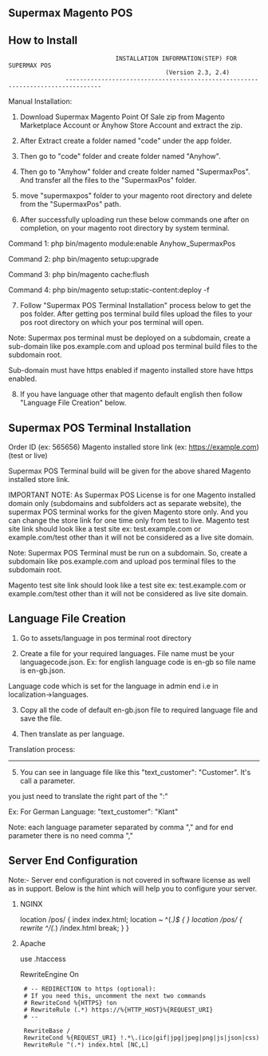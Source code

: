 ## Supermax Magento POS

## How to Install

                                  INSTALLATION INFORMATION(STEP) FOR SUPERMAX POS
                                     			(Version 2.3, 2.4)
                    --------------------------------------------------------------------------------

Manual Installation:

1. Download Supermax Magento Point Of Sale zip from Magento Marketplace Account or Anyhow Store Account and extract the zip.

2. After Extract create a folder named "code" under the app folder.

3. Then go to "code" folder and create folder named "Anyhow".

4. Then go to "Anyhow" folder and create folder named "SupermaxPos". And transfer all the files to the "SupermaxPos" folder.

5. move "supermaxpos" folder to your magento root directory and delete from the "SupermaxPos" path.

6. After successfully uploading run these below commands one after on completion, on your magento root directory by system terminal.

Command 1: php bin/magento module:enable Anyhow_SupermaxPos

Command 2: php bin/magento setup:upgrade

Command 3: php bin/magento cache:flush

Command 4: php bin/magento setup:static-content:deploy -f

7. Follow "Supermax POS Terminal Installation" process below to get the pos folder. After getting pos terminal build files upload the files to your pos root directory on which your pos terminal will open.

Note: Supermax pos terminal must be deployed on a subdomain, create a sub-domain like pos.example.com and upload pos terminal build files to the subdomain root.

Sub-domain must have https enabled if magento installed store have https enabled.

8. If you have language other that magento default english then follow "Language File Creation" below.


Supermax POS Terminal Installation
----------------------------------------------------

Order ID (ex: 565656)
Magento installed store link (ex: https://example.com) (test or live)

Supermax POS Terminal build will be given for the above shared Magento installed store link.

IMPORTANT NOTE: As Supermax POS License is for one Magento installed domain only (subdomains and subfolders act as separate website), the supermax POS terminal works for the given Magento store only. And you can change the store link for one time only from test to live. Magento test site link should look like a test site ex: test.example.com or example.com/test other than it will not be considered as a live site domain.

Note: Supermax POS Terminal must be run on a subdomain. So, create a subdomain like pos.example.com and upload pos terminal files to the subdomain root.

Magento test site link should look like a test site ex: test.example.com or example.com/test other than it will not be considered as live site domain.


Language File Creation
----------------------------------------------------

1. Go to assets/language in pos terminal root directory

2. Create a file for your required languages. File name must be your languagecode.json. Ex: for english language code is en-gb so file name is en-gb.json. 

Language code which is set for the language in admin end i.e in localization->languages.

3. Copy all the code of default en-gb.json file to required language file and save the file.

4. Then translate as per language.

Translation process:
*********************** 

5. You can see in language file like this "text_customer": "Customer". It's call a parameter.

you just need to translate the right part of the ":"

Ex: For German Language: "text_customer": "Klant"

Note: each language parameter separated by comma "," and for end parameter there is no need comma ","


Server End Configuration
----------------------------------------------------
Note:- Server end configuration is not covered in software license as well as in support. Below is the hint which will help you to configure your server.

1. NGINX

    location /pos/ {
        index index.html;
		location ~ ^(.*)$ { }
			location /pos/ {
  				rewrite ^/(.*) /index.html break;
		}
    }

2. Apache

    use .htaccess

    <IfModule mod_rewrite.c>
        RewriteEngine On

        # -- REDIRECTION to https (optional):
        # If you need this, uncomment the next two commands
        # RewriteCond %{HTTPS} !on
        # RewriteRule (.*) https://%{HTTP_HOST}%{REQUEST_URI}
        # --

        RewriteBase /
        RewriteCond %{REQUEST_URI} !.*\.(ico|gif|jpg|jpeg|png|js|json|css)
        RewriteRule ^(.*) index.html [NC,L]
    </IfModule>